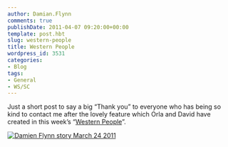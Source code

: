 ```yaml
---
author: Damian.Flynn
comments: true
publishDate: 2011-04-07 09:20:00+00:00
template: post.hbt
slug: western-people
title: Western People
wordpress_id: 3531
categories:
- Blog
tags:
- General
- WS/SC
---
```


Just a short post to say a big “Thank you” to everyone who has being so kind to contact me after the lovely feature which Orla and David have created in this week’s “[Western People](http://www.westernpeople.ie/)”.

[![Damien Flynn story March  24 2011](http://blogstorage.damianflynn.com/wp-content/uploads/2011/04/Damian_story_P1_DF-9236_thumb.jpg)](http://blogstorage.damianflynn.com/wp-content/uploads/2011/04/Damian_story_P1_DF-9236.jpg)
